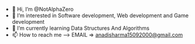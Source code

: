 - 👋 Hi, I’m @NotAlphaZero
- 👀 I’m interested in Software development, Web development and Game development
- 🌱 I’m currently learning Data Structures And Algorithms
- 📫 How to reach me --> EMAIL => anadisharma15092000@gmail.com

<!---
NotAlphaZero/NotAlphaZero is a ✨ special ✨ repository because its `README.md` (this file) appears on your GitHub profile.
You can click the Preview link to take a look at your changes.
--->
